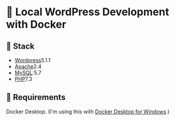 # 📰 Local WordPress Development with Docker

## 🥞 Stack

- [Wordpress](https://wordpress.org)5.1.1
- [Apache](https://wordpress.org)2.4
- [MySQL](https://mysql.com/):5.7
- [PHP](https://php.net)7.3


## 📝 Requirements

Docker Desktop.  (I'm using this with [Docker Desktop for Windows](https://docs.docker.com/docker-for-windows/install/).)


